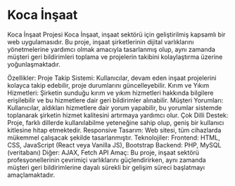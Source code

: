 # Koca İnşaat
Koca İnşaat Projesi
Koca İnşaat, inşaat sektörü için geliştirilmiş kapsamlı bir web uygulamasıdır. Bu proje, inşaat şirketlerinin dijital varlıklarını yönetmelerine yardımcı olmak amacıyla tasarlanmış olup, aynı zamanda müşteri geri bildirimleri toplama ve projelerin takibini kolaylaştırma üzerine yoğunlaşmaktadır.

Özellikler:
Proje Takip Sistemi: Kullanıcılar, devam eden inşaat projelerini kolayca takip edebilir, proje durumlarını güncelleyebilir.
Kırım ve Yıkım Hizmetleri: Şirketin sunduğu kırım ve yıkım hizmetleri hakkında bilgilere erişilebilir ve bu hizmetlere dair geri bildirimler alınabilir.
Müşteri Yorumları: Kullanıcılar, aldıkları hizmetlere dair yorum yapabilir, bu yorumlar sistemde toplanarak şirketin hizmet kalitesini artırmaya yardımcı olur.
Çok Dilli Destek: Proje, farklı dillerde kullanılabilme yeteneğine sahip olup, geniş bir kullanıcı kitlesine hitap etmektedir.
Responsive Tasarım: Web sitesi, tüm cihazlarda mükemmel çalışacak şekilde tasarlanmıştır.
Teknolojiler:
Frontend: HTML, CSS, JavaScript (React veya Vanilla JS), Bootstrap
Backend: PHP, MySQL (veritabanı)
Diğer: AJAX, Fetch API
Amaç:
Bu proje, inşaat sektörü profesyonellerinin çevrimiçi varlıklarını güçlendirirken, aynı zamanda müşteri geri bildirimlerine dayalı sürekli bir gelişim süreci başlatmayı amaçlamaktadır.


